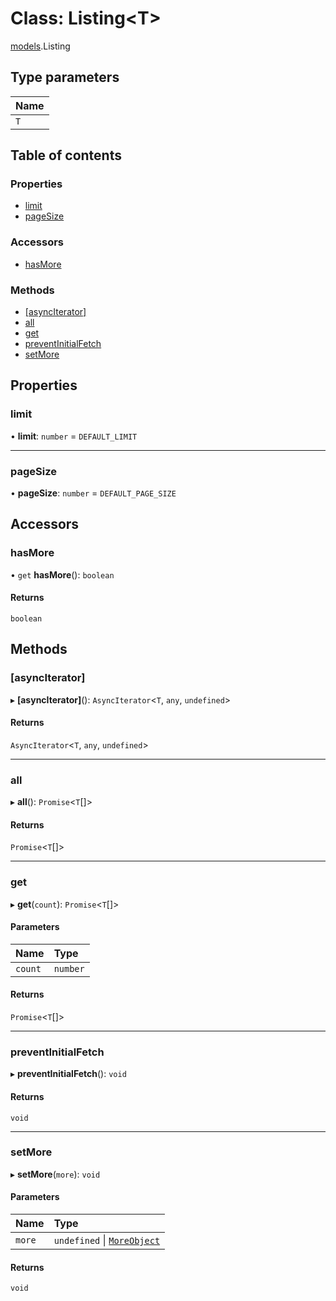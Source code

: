 # Class: Listing\<T\>

[models](../modules/models.md).Listing

## Type parameters

| Name |
| :--- |
| `T`  |

## Table of contents

### Properties

- [limit](models.Listing.md#limit)
- [pageSize](models.Listing.md#pagesize)

### Accessors

- [hasMore](models.Listing.md#hasmore)

### Methods

- [[asyncIterator]](models.Listing.md#[asynciterator])
- [all](models.Listing.md#all)
- [get](models.Listing.md#get)
- [preventInitialFetch](models.Listing.md#preventinitialfetch)
- [setMore](models.Listing.md#setmore)

## Properties

### <a id="limit" name="limit"></a> limit

• **limit**: `number` = `DEFAULT_LIMIT`

---

### <a id="pagesize" name="pagesize"></a> pageSize

• **pageSize**: `number` = `DEFAULT_PAGE_SIZE`

## Accessors

### <a id="hasmore" name="hasmore"></a> hasMore

• `get` **hasMore**(): `boolean`

#### Returns

`boolean`

## Methods

### <a id="[asynciterator]" name="[asynciterator]"></a> [asyncIterator]

▸ **[asyncIterator]**(): `AsyncIterator`\<`T`, `any`, `undefined`\>

#### Returns

`AsyncIterator`\<`T`, `any`, `undefined`\>

---

### <a id="all" name="all"></a> all

▸ **all**(): `Promise`\<`T`[]\>

#### Returns

`Promise`\<`T`[]\>

---

### <a id="get" name="get"></a> get

▸ **get**(`count`): `Promise`\<`T`[]\>

#### Parameters

| Name    | Type     |
| :------ | :------- |
| `count` | `number` |

#### Returns

`Promise`\<`T`[]\>

---

### <a id="preventinitialfetch" name="preventinitialfetch"></a> preventInitialFetch

▸ **preventInitialFetch**(): `void`

#### Returns

`void`

---

### <a id="setmore" name="setmore"></a> setMore

▸ **setMore**(`more`): `void`

#### Parameters

| Name   | Type                                                           |
| :----- | :------------------------------------------------------------- |
| `more` | `undefined` \| [`MoreObject`](../modules/models.md#moreobject) |

#### Returns

`void`
